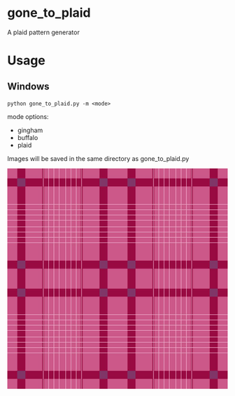 # gone_to_plaid
A plaid pattern generator
# Usage
## Windows
`python gone_to_plaid.py -m <mode>`

mode options: 
- gingham
- buffalo
- plaid

Images will be saved in the same directory as gone_to_plaid.py

![Example 1](28653a9c-a6ab-4fcb-8ccd-a19f2510c9f8.jpg)
